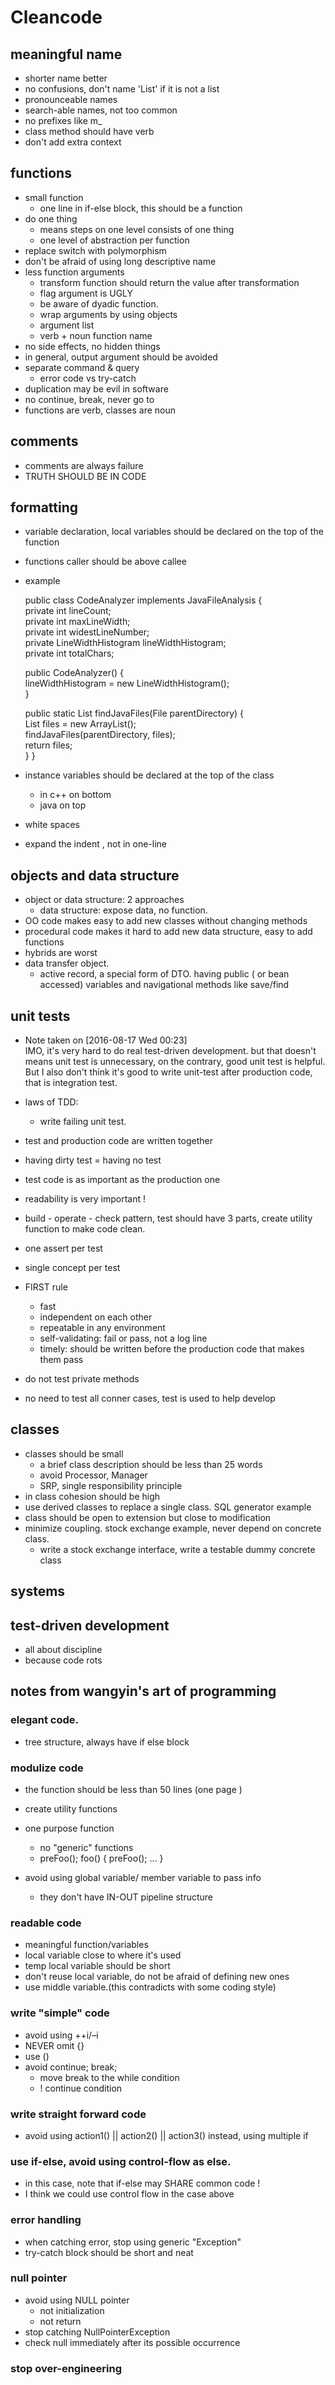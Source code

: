 # Cleancode 

<a id="orgac0ad97"></a>

## meaningful name

-   shorter name better
-   no confusions, don't name 'List' if it is not a list
-   pronounceable names
-   search-able names, not too common
-   no prefixes like m\_
-   class method should have verb
-   don't add extra context


<a id="org10e8095"></a>

## functions

-   small function 
    -   one line in if-else block, this should be a function
-   do one thing 
    -   means steps on one level consists of one thing
    -   one level of abstraction per function
-   replace switch with polymorphism
-   don't be afraid of using long descriptive name
-   less function arguments 
    -   transform function should return the value after transformation
    -   flag argument is UGLY
    -   be aware of dyadic function.
    -   wrap arguments by using objects
    -   argument list
    -   verb + noun function name
-   no side effects, no hidden things
-   in general, output argument should be avoided
-   separate command & query 
    -   error code vs try-catch
-   duplication may be evil in software
-   no continue, break, never go to
-   functions are verb, classes are noun


<a id="org67518f4"></a>

## comments

-   comments are always failure
-   TRUTH SHOULD BE IN CODE


<a id="org08ee8f3"></a>

## formatting

-   variable declaration, local variables should be declared on the top of the function
-   functions caller should be above callee
-   example

    public class CodeAnalyzer implements JavaFileAnalysis {  
      private int lineCount;  
      private int maxLineWidth;  
      private int widestLineNumber;  
      private LineWidthHistogram lineWidthHistogram;  
      private int totalChars;  
    
      public CodeAnalyzer() {    
        lineWidthHistogram = new LineWidthHistogram();  
      }  
    
      public static List<File> findJavaFiles(File parentDirectory) {    
        List<File> files = new ArrayList<File>();    
        findJavaFiles(parentDirectory, files);    
        return files;  
      }
    }

-   instance variables should be declared at the top of the class 
    -   in c++ on bottom
    -   java on top

-   white spaces
-   expand the indent , not in one-line


<a id="orgeadb412"></a>

## objects and data structure

-   object or data structure: 2 approaches 
    -   data structure: expose data, no function.
-   OO code makes easy to add new classes without changing methods
-   procedural code makes it hard to add new data structure, easy to add functions
-   hybrids are worst
-   data transfer object. 
    -   active record, a special form of DTO. having public ( or bean accessed) variables
        and navigational methods like save/find


<a id="org2850871"></a>

## unit tests

-   Note taken on <span class="timestamp-wrapper"><span class="timestamp">[2016-08-17 Wed 00:23] </span></span>   
    IMO, it's very hard to do real test-driven development. but that doesn't means unit test is unnecessary,
    on the contrary, good unit test is helpful. But I also don't think it's good to write unit-test after production 
    code, that is integration test.

-   laws of TDD:
    -   write failing unit test.
-   test and production code are written together
-   having dirty test = having no test
-   test code is as important as the production one
-   readability is very important !
-   build - operate - check pattern, test should have 3 parts, create utility function to make
    code clean.
-   one assert per test
-   single concept per test
-   FIRST rule
    -   fast
    -   independent on each other
    -   repeatable in any environment
    -   self-validating: fail or pass, not a log line
    -   timely: should be written before the production code that makes them pass
-   do not test private methods
-   no need to test all conner cases, test is used to help develop


<a id="orgdb5bf3a"></a>

## classes

-   classes should be small 
    -   a brief class description should be less than 25 words
    -   avoid Processor, Manager
    -   SRP, single responsibility principle
-   in class cohesion should be high
-   use derived classes to replace a single class. SQL generator example
-   class should be open to extension but close to modification
-   minimize coupling. stock exchange example, never depend on concrete class.
    -   write a stock exchange interface, write a testable dummy concrete class


<a id="org617186f"></a>

## systems


<a id="orgc178796"></a>

## test-driven development

-   all about discipline
-   because code rots


<a id="orge7f2408"></a>

## notes from wangyin's art of programming ##


<a id="org3f6d977"></a>

### elegant code. ###

-   tree structure, always have if else block


<a id="orgd31b9d6"></a>

### modulize code ###

-   the function should be less than 50 lines (one page )
-   create utility functions
-   one purpose function 
    -   no "generic" functions
    -   preFoo(); foo() { preFoo();  &#x2026; }

-   avoid using global variable/ member variable to pass info
    -   they don't have IN-OUT pipeline structure


<a id="org90baca8"></a>

### readable code ###

-   meaningful function/variables
-   local variable close to where it's used
-   temp local variable should be short
-   don't reuse local variable, do not be afraid of defining new ones
-   use middle variable.(this contradicts with some coding style)


<a id="orgc725ae5"></a>

### write "simple" code ###

-   avoid using ++i/&#x2013;i
-   NEVER omit {}
-   use ()
-   avoid continue; break;
    -   move break to the while condition
    -   !  continue condition


<a id="orgc752ff1"></a>

### write straight forward code ###

-   avoid using action1() || action2() || action3()
    instead, using multiple if


<a id="org76ad8ff"></a>

### use if-else, avoid using control-flow as else. ###

-   in this case, note that if-else may SHARE common code !
-   I think we could use control flow in the case above


<a id="org032cf68"></a>

### error handling ###

-   when catching error, stop using generic "Exception"
-   try-catch block should be short and neat


<a id="orgfc6d7e3"></a>

### null pointer ###

-   avoid using NULL pointer
    -   not initialization
    -   not return
-   stop catching NullPointerException
-   check null immediately after its possible occurrence


<a id="org8b0aebe"></a>

### stop over-engineering ###


